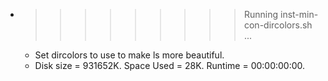 * >>>>>>>>> Running inst-min-con-dircolors.sh ...
  * Set dircolors to use  to make ls more beautiful.
  * Disk size = 931652K. Space Used = 28K. Runtime = 00:00:00:00.

